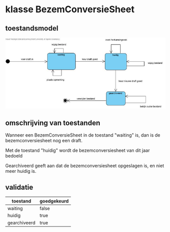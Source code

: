 # klasse BezemConversieSheet

## toestandsmodel

![domeinmodel user story 1](/docs/fotos/State%20Machine%20Diagram3.jpg)

## omschrijving van toestanden

Wanneer een BezemConversieSheet in de toestand "waiting" is, dan is de bezemconversiesheet nog een draft.

Met de toestand "huidig" wordt de bezemconversiesheet van dit jaar bedoeld

Gearchiveerd geeft aan dat de bezemconversiesheet opgeslagen is, en niet meer huidig is.

## validatie

| toestand | goedgekeurd | 
| --- | --- |
| waiting | false | 
| huidig | true | 
| gearchiveerd | true | 


